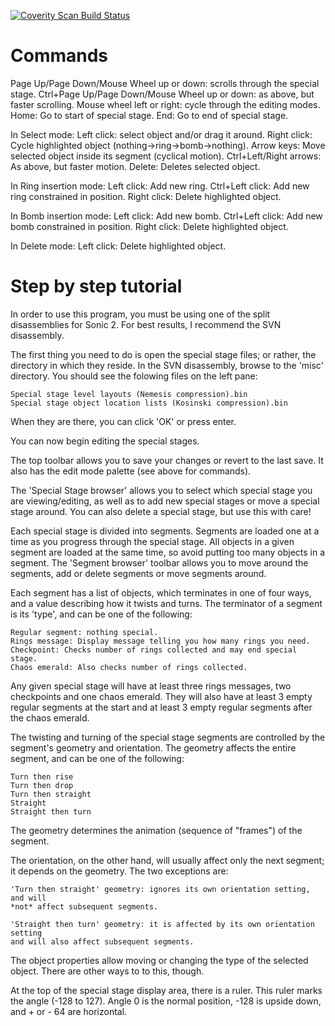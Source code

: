 [![Coverity Scan Build Status](https://scan.coverity.com/projects/13714/badge.svg)](https://scan.coverity.com/projects/13714)

Commands
========
Page Up/Page Down/Mouse Wheel up or down: scrolls through the special stage.
Ctrl+Page Up/Page Down/Mouse Wheel up or down: as above, but faster scrolling.
Mouse wheel left or right: cycle through the editing modes.
Home: Go to start of special stage.
End: Go to end of special stage.

In Select mode:
	Left click: select object and/or drag it around.
	Right click: Cycle highlighted object (nothing->ring->bomb->nothing).
	Arrow keys: Move selected object inside its segment (cyclical motion).
	Ctrl+Left/Right arrows: As above, but faster motion.
	Delete: Deletes selected object.
	
In Ring insertion mode:
	Left click: Add new ring.
	Ctrl+Left click: Add new ring constrained in position.
	Right click: Delete highlighted object.

In Bomb insertion mode:
	Left click: Add new bomb.
	Ctrl+Left click: Add new bomb constrained in position.
	Right click: Delete highlighted object.

In Delete mode:
	Left click: Delete highlighted object.


Step by step tutorial
=====================

In order to use this program, you must be using one of the split disassemblies
for Sonic 2. For best results, I recommend the SVN disassembly.

The first thing you need to do is open the special stage files; or rather, the
directory in which they reside. In the SVN disassembly, browse to the 'misc'
directory. You should see the folowing files on the left pane:

	Special stage level layouts (Nemesis compression).bin
	Special stage object location lists (Kosinski compression).bin

When they are there, you can click 'OK' or press enter.

You can now begin editing the special stages.

The top toolbar allows you to save your changes or revert to the last save. It
also has the edit mode palette (see above for commands).

The 'Special Stage browser' allows you to select which special stage you are
viewing/editing, as well as to add new special stages or move a special stage
around. You can also delete a special stage, but use this with care!

Each special stage is divided into segments. Segments are loaded one at a time
as you progress through the special stage. All objects in a given segment are
loaded at the same time, so avoid putting too many objects in a segment.
The 'Segment browser' toolbar allows you to move around the segments, add or
delete segments or move segments around.

Each segment has a list of objects, which terminates in one of four ways, and a
value describing how it twists and turns. The terminator of a segment is its
'type', and can be one of the following:

	Regular segment: nothing special.
	Rings message: Display message telling you how many rings you need.
	Checkpoint: Checks number of rings collected and may end special stage.
	Chaos emerald: Also checks number of rings collected.
	
Any given special stage will have at least three rings messages, two checkpoints
and one chaos emerald. They will also have at least 3 empty regular segments
at the start and at least 3 empty regular segments after the chaos emerald.

The twisting and turning of the special stage segments are controlled by the
segment's geometry and orientation. The geometry affects the entire segment, and
can be one of the following:

	Turn then rise
	Turn then drop
	Turn then straight
	Straight
	Straight then turn

The geometry determines the animation (sequence of "frames") of the segment.

The orientation, on the other hand, will usually affect only the next segment;
it depends on the geometry. The two exceptions are:

	'Turn then straight' geometry: ignores its own orientation setting, and will
	*not* affect subsequent segments.

	'Straight then turn' geometry: it is affected by its own orientation setting
	and will also affect subsequent segments.

The object properties allow moving or changing the type of the selected object.
There are other ways to to this, though.

At the top of the special stage display area, there is a ruler. This ruler marks
the angle (-128 to 127). Angle 0 is the normal position, -128 is upside down,
and + or - 64 are horizontal.
